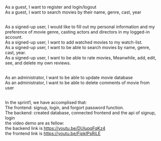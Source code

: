 As a guest, I want to register and login/logout</br>
As a guest, I want to search movies by their name, genre, cast, year</br></br>


As a signed-up user, I would like to fill out my personal information and my preference of movie genre, casting actors and directors in my logged-in account. </br>
As a signed-up user, I want to add watched movies to my watch-list.</br>
As a signed-up user, I want to be able to search movies by name, genre, cast, year.</br>
As a signed-up user, I want to be able to rate movies, Meanwhile, add, edit, see, and delete my own reviews.</br></br>


As an administrator, I want to be able to update movie database</br>
As an administrator, I want to be able to delete comments of movie from user</br></br>

In the sprint1, we have accomplised that:</br>
The frontend: signup, login, and forgort password function.</br>
The backend: created database, connected frontend and the api of signup, login </br>
the video demo are as fellow:</br>
the backend link is <a>https://youtu.be/DUlupqFqKz4</a></br>
the frontend link is <a>https://youtu.be/FjpkIPsRiLE</a></br>
